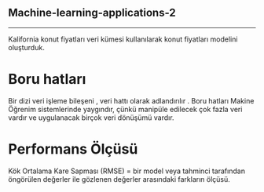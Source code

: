 ## Machine-learning-applications-2
--------

Kalifornia konut fiyatları veri kümesi kullanılarak konut fiyatları modelini oluşturduk.

# Boru hatları

Bir dizi veri işleme bileşeni , veri hattı olarak adlandırılır . Boru hatları
Makine Öğrenim sistemlerinde yaygındır, çünkü manipüle edilecek çok fazla veri vardır ve
uygulanacak birçok veri dönüşümü vardır.

# Performans Ölçüsü

Kök Ortalama Kare Sapması (RMSE) = bir model veya tahminci tarafından öngörülen değerler ile gözlenen değerler arasındaki farkların ölçüsü.
